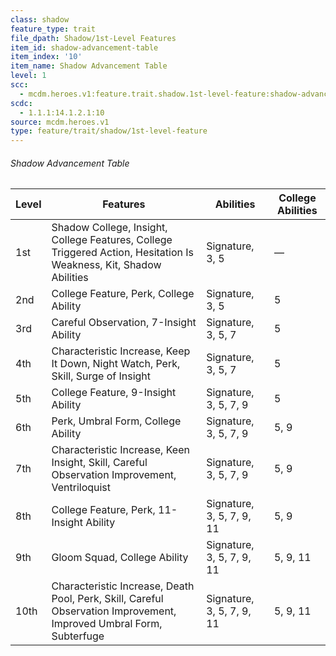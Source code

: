 ```yaml
---
class: shadow
feature_type: trait
file_dpath: Shadow/1st-Level Features
item_id: shadow-advancement-table
item_index: '10'
item_name: Shadow Advancement Table
level: 1
scc:
  - mcdm.heroes.v1:feature.trait.shadow.1st-level-feature:shadow-advancement-table
scdc:
  - 1.1.1:14.1.2.1:10
source: mcdm.heroes.v1
type: feature/trait/shadow/1st-level-feature
---
```


###### Shadow Advancement Table

| Level | Features                                                                                                            | Abilities                 | College Abilities |
| ----- | ------------------------------------------------------------------------------------------------------------------- | ------------------------- | ----------------- |
| 1st   | Shadow College, Insight, College Features, College Triggered Action, Hesitation Is Weakness, Kit, Shadow Abilities  | Signature, 3, 5           | —                 |
| 2nd   | College Feature, Perk, College Ability                                                                              | Signature, 3, 5           | 5                 |
| 3rd   | Careful Observation, 7-Insight Ability                                                                              | Signature, 3, 5, 7        | 5                 |
| 4th   | Characteristic Increase, Keep It Down, Night Watch, Perk, Skill, Surge of Insight                                   | Signature, 3, 5, 7        | 5                 |
| 5th   | College Feature, 9-Insight Ability                                                                                  | Signature, 3, 5, 7, 9     | 5                 |
| 6th   | Perk, Umbral Form, College Ability                                                                                  | Signature, 3, 5, 7, 9     | 5, 9              |
| 7th   | Characteristic Increase, Keen Insight, Skill, Careful Observation Improvement, Ventriloquist                        | Signature, 3, 5, 7, 9     | 5, 9              |
| 8th   | College Feature, Perk, 11-Insight Ability                                                                           | Signature, 3, 5, 7, 9, 11 | 5, 9              |
| 9th   | Gloom Squad, College Ability                                                                                        | Signature, 3, 5, 7, 9, 11 | 5, 9, 11          |
| 10th  | Characteristic Increase, Death Pool, Perk, Skill, Careful Observation Improvement, Improved Umbral Form, Subterfuge | Signature, 3, 5, 7, 9, 11 | 5, 9, 11          |
